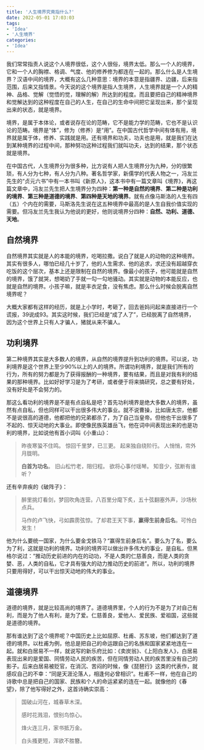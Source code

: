 ```yaml
---
title: '人生境界究竟指什么?'
date: 2022-05-01 17:03:03
tags:
- 'Idea'
- '人生境界'
categories:
- 'Idea'
---
```



我们常常指责人说这个人境界很低，这个人很俗，境界太低。那么一个人的境界，它和一个人的胸襟、格调、气度、他的修养修为都连在一起的。那么什么是人生境界？汉语中间的境界，大概有这么几种意思：境界的本意是指疆界、边疆，后来指范围，后来又指情景。今天说的这个境界是指人生境界，人生境界就是一个人的精神、品格、觉解（觉悟的觉，理解的解）所达到的程度。而且要把自己的精神境界和觉解达到的这种程度在自己的人生，在自己的生命中间把它呈现出来，那个呈现出来的状态，就是境界。

境界，是属于本体论，或者说存在论的范畴，它不是能力学的范畴，它也不是认识论的范畴。境界是“体”，修为（修养）是“用”。在中国古代哲学中间有体有用，境界就是属于体，修养、实践就是用。还有境界和功夫，功夫也是用，就是我们在达到某种境界的过程中间，那种努功这种过程我们就叫功夫，达到的结果，那个状态就是境界。

在中国古代，人生境界分为很多种，比方说有人把人生境界分为九种，分的很繁琐，有人分为七种，有人分为八种。著名哲学家，新儒学的代表人物之一，冯友兰先生的“贞元六书”中有一本书叫《新原人》，这本书中有一篇文章叫《境界》，再这篇文章中，冯友兰先生把人生境界分为四种：**第一种是自然的境界**、**第二种是功利的境界**、**第三种是道德的境界**、**第四种是天地的境界**。就有点像马斯洛的人生有四（五）个内在的需要，马斯洛先生说在这五种境界中最高的是人生自我价值实现的需要。但冯友兰先生我认为他说的更好，他则说境界分四种：**自然、功利、道德、天地**。

## 自然境界

自然境界其实就是人的本能的境界，吃喝拉撒。说白了就是人的动物的这种境界。其实有很多人，哪怕已经几十岁了，他的人生需求、他的追求，求还没有超越穿衣吃饭的这个层次，基本上还是限制在自然的境界。像最小的孩子，他可能就是自然的境界，饿了就哭，想喝奶了手就一勾一勾地骚动。其实就是动物的本能反应，也就是自然的境界。小孩子嘛，就是丰衣足食，没有焦虑。那么什么时候会脱离自然境界呢？

大概大家都有这样的经历，就是上小学时，考砸了，回去爸妈问起来直接进行一个谎报，39说成93。其实这时候，我们已经是“成了人了”，已经脱离了自然境界，因为这个世界上只有人才骗人，猪就从来不骗人。

## 功利境界

第二种境界其实是大多数人的境界，从自然的境界提升到功利的境界。可以说，功利境界是这个世界上至少90%以上的人的境界。所谓功利境界，就是我们所有的行为，所有的努力都是为了获得报酬的一种境界，要有结果，而且是对我有利的结果的那种境界。比如好好学习是为了考研，或者便于将来搞研究，总之要有好处，没有好处是不会努力的。

那这么看功利的境界是不是有点自私是吧？首先功利境界是绝大多数人的境界，虽然有点自私，但也同样可以干出很多伟大的事业。就不说曹操，比如唐太宗，他都不是说很高的道德，他都把他的兄弟都杀了，为了自己当皇帝。但他也干出很多了不起的、惊天动地的大事业。即使像民族英雄岳飞，他在词中间表现出来的也是功利的境界，比如说他有首小词叫《小重山》：

> 昨夜寒蛩不住鸣。
> 惊回千里梦，已三更。
> 起来独自绕阶行。
> 人悄悄，帘外月胧明。
>
> **白首为功名**。
> 旧山松竹老，阻归程。
> 欲将心事付瑶琴。
> 知音少，弦断有谁听？

还有辛弃疾的《破阵子》：

> 醉里挑灯看剑，梦回吹角连营。八百里分麾下炙，五十弦翻塞外声，沙场秋点兵。
>
> 马作的卢飞快，弓如霹雳弦惊。了却君王天下事，**赢得生前身后名**。可怜白发生！

他为什么要统一国家，为什么要金戈铁马？“赢得生前身后名”。要么为了名，要么为了利，这就是功利的境界。功利的境界可以做出许多伟大的事业，是自私，但黑格尔说过：“推动历史前进的内在的动功，不是人类的仁慈善良，而是人类的贪婪、恶，人类的自私，它才具有强大的动力推动历史的前进”。所以，功利的境界只要用得好，可以干出惊天动地的伟大的事业。

## 道德境界

道德的境界，就是比较高尚的境界了。道德境界里，个人的行为不是为了对自己有利，而是为了他人有利，是为了爱。仁慈善良，爱他人、爱民族、爱祖国，这些就是道德的境界。

那有谁达到了这个境界呢？中国历史上比如屈原、杜甫、苏东坡，他们都达到了道德的境界。以杜甫为例，他总是把自己的命运跟自己的名族和国家紧紧地连在一起。就和白居易不一样，就说写的新乐府比如：《卖炭翁》、《上阳白发人》，白居易表现出来的是爱国、同情劳动人民的疾苦，但在同情劳动人民的疾苦里没有自己的影子。后来白居易被贬官，在消沉、苦闷的时候，像《琵琶行》这类的代表作，就感叹自己的不幸：“同是天涯沦落人，相逢何必曾相识”。杜甫不一样，他在自己的诗歌中总是把自己的国家、民族和个人的命运紧紧的连在一起。就像他的《春望》，除了他写得好之外，这首诗确实崇高：

> 国破山河在，城春草木深。
>
> 感时花溅泪，恨别鸟惊心。
>
> 烽火连三月，家书抵万金。
>
> 白头搔更短，浑欲不胜簪。

